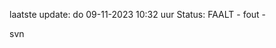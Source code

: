 laatste update: 
do 09-11-2023 10:32   uur 
Status: FAALT - fout - 
<div class="service R">svn</div>